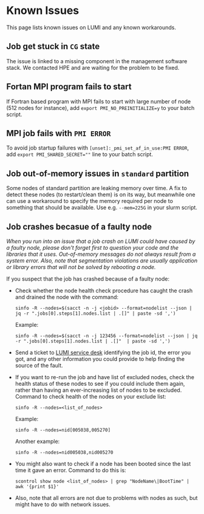 <!-- ---
hide:
  - navigation
--- -->

# Known Issues

This page lists known issues on LUMI and any known workarounds.

## Job get stuck in `CG` state

The issue is linked to a missing component in the management software stack. 
We contacted HPE and are waiting for the problem to be fixed.

## Fortan MPI program fails to start

If Fortran based program with MPI fails to start with large number of node (512 
nodes for instance), add `export PMI_NO_PREINITIALIZE=y` to your batch script.     

## MPI job fails with `PMI ERROR`

To avoid job startup failures with `[unset]:_pmi_set_af_in_use:PMI ERROR`, add 
`export PMI_SHARED_SECRET=""` line to your batch script.

## Job out-of-memory issues in `standard` partition

Some nodes of standard partition are leaking memory over time. A fix to detect these nodes (to restart/clean them) is on its way, but meanwhile one can use a workaround to specify the memory required per node to something that should be available. Use e.g. `--mem=225G` in your slurm script.

## Job crashes becasue of a faulty node

_When you run into an issue that a job crash on LUMI could have caused by a faulty node, please don't forget first to question your code and the libraries that it uses. Out-of-memory messages do not always result from a system error. Also, note that segmentation violations are usually application or library errors that will not be solved by rebooting a node._

If you suspect that the job has crashed because of a faulty node:

- Check whether the node health check procedure has caught the crash and drained the node with the command:
  ```
  sinfo -R --nodes=$(sacct -n -j <jobid> --format=nodelist --json | jq -r ".jobs[0].steps[1].nodes.list | .[]" | paste -sd ',')
  ```
  Example:
  ```
  sinfo -R --nodes=$(sacct -n -j 123456 --format=nodelist --json | jq -r ".jobs[0].steps[1].nodes.list | .[]"  | paste -sd ',')
  ```

- Send a ticket to [LUMI service desk](https://lumi-supercomputer.eu/user-support/need-help/running/) identifying the job id, the error you got, and any other information you could provide to help finding the source of the fault.

- If you want to re-run the job and have list of excluded nodes, check the health status of these nodes to see if you could include them again, rather than having an ever-increasing list of nodes to be excluded. Command to check health of the nodes on your exclude list:
  ```
  sinfo -R --nodes=<list_of_nodes>
  ```
  Example:
  ```
  sinfo -R --nodes=nid[005038,005270]
  ```
  Another example:
  ```
  sinfo -R --nodes=nid005038,nid005270
  ```

- You might also want to check if a node has been booted since the last time it gave an error. Command to do this is:
  ```
  scontrol show node <list_of_nodes> | grep "NodeName\|BootTime" | awk '{print $1}'
  ```

- Also, note that all errors are not due to problems with nodes as such, but might have to do with network issues.









 

